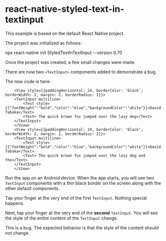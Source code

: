 # react-native-styled-text-in-textinput

This example is based on the default React Native project.

The project was initialized as follows:

npx react-native init StyledTextInTextInput --version 0.70

Once the project was created, a few small changes were made.

There are now two `<TextInput>` components added to demonstrate a bug.

The new code is here:

```
    <View style={{paddingHorizontal: 24, borderColor: 'black', borderWidth: 2, margin: 2, borderRadius: 2}}>
    <TextInput multiline>
        <Text style={{"fontWeight":"bold","color":"blue","backgroundColor":"white"}}>David Tabaka</Text>
        <Text> The quick brown fox jumped over the lazy dog</Text>
    </TextInput>
    </View>
    <View style={{paddingHorizontal: 24, borderColor: 'black', borderWidth: 2, margin: 2, borderRadius: 2}}>
    <TextInput multiline>
        <Text style={{"fontWeight":"bold","color":"blue","backgroundColor":"white"}}>David Tabaka</Text>
        <Text> The quick brown fox jumped over the lazy dog and the</Text>
    </TextInput>
    </View>
```

Run the app on an Android device. When the app starts, you will see two `TextInput` components with a thin black border on the screen along with the other default components.

Tap your finger at the very end of the first `TextInput`. Nothing special happens.

Next, tap your finger at the very end of the **second** `TextInput`. You will see the style of the entire content of the `TextInput` change.

This is a bug. The expected behavior is that the style of the content should not change.
